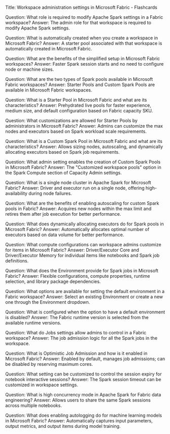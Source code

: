 
Title: Workspace administration settings in Microsoft Fabric - Flashcards

Question: What role is required to modify Apache Spark settings in a Fabric workspace?
Answer: The admin role for that workspace is required to modify Apache Spark settings.

Question: What is automatically created when you create a workspace in Microsoft Fabric?
Answer: A starter pool associated with that workspace is automatically created in Microsoft Fabric.

Question: What are the benefits of the simplified setup in Microsoft Fabric workspaces?
Answer: Faster Spark session starts and no need to configure node or machine sizes.

Question: What are the two types of Spark pools available in Microsoft Fabric workspaces?
Answer: Starter Pools and Custom Spark Pools are available in Microsoft Fabric workspaces.

Question: What is a Starter Pool in Microsoft Fabric and what are its characteristics?
Answer: Prehydrated live pools for faster experience, medium size, and default configuration based on Fabric capacity SKU.

Question: What customizations are allowed for Starter Pools by administrators in Microsoft Fabric?
Answer: Admins can customize the max nodes and executors based on Spark workload scale requirements.

Question: What is a Custom Spark Pool in Microsoft Fabric and what are its characteristics?
Answer: Allows sizing nodes, autoscaling, and dynamically allocating executors based on Spark job requirements.

Question: What admin setting enables the creation of Custom Spark Pools in Microsoft Fabric?
Answer: The "Customized workspace pools" option in the Spark Compute section of Capacity Admin settings.

Question: What is a single node cluster in Apache Spark for Microsoft Fabric?
Answer: Driver and executor run on a single node, offering high-availability during node failures.

Question: What are the benefits of enabling autoscaling for custom Spark pools in Fabric?
Answer: Acquires new nodes within the max limit and retires them after job execution for better performance.

Question: What does dynamically allocating executors do for Spark pools in Microsoft Fabric?
Answer: Automatically allocates optimal number of executors based on data volume for better performance.

Question: What compute configurations can workspace admins customize for items in Microsoft Fabric?
Answer: Driver/Executor Core and Driver/Executor Memory for individual items like notebooks and Spark job definitions.

Question: What does the Environment provide for Spark jobs in Microsoft Fabric?
Answer: Flexible configurations, compute properties, runtime selection, and library package dependencies.

Question: What options are available for setting the default environment in a Fabric workspace?
Answer: Select an existing Environment or create a new one through the Environment dropdown.

Question: What is configured when the option to have a default environment is disabled?
Answer: The Fabric runtime version is selected from the available runtime versions.

Question: What do Jobs settings allow admins to control in a Fabric workspace?
Answer: The job admission logic for all the Spark jobs in the workspace.

Question: What is Optimistic Job Admission and how is it enabled in Microsoft Fabric?
Answer: Enabled by default, manages job admissions; can be disabled by reserving maximum cores.

Question: What setting can be customized to control the session expiry for notebook interactive sessions?
Answer: The Spark session timeout can be customized in workspace settings.

Question: What is high concurrency mode in Apache Spark for Fabric data engineering?
Answer: Allows users to share the same Spark sessions across multiple notebooks.

Question: What does enabling autologging do for machine learning models in Microsoft Fabric?
Answer: Automatically captures input parameters, output metrics, and output items during model training.
```